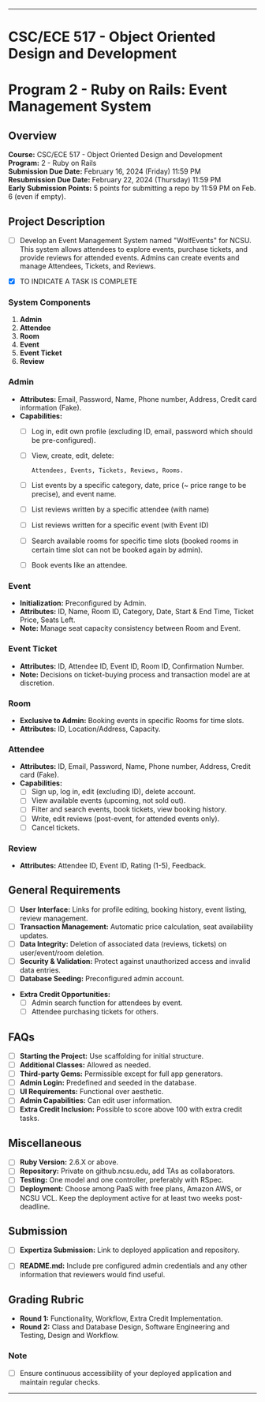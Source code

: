 
---

# CSC/ECE 517 - Object Oriented Design and Development
# Program 2 - Ruby on Rails: Event Management System

## Overview

**Course:** CSC/ECE 517 - Object Oriented Design and Development  
**Program:** 2 - Ruby on Rails   
**Submission Due Date:** February 16, 2024 (Friday) 11:59 PM  
**Resubmission Due Date:** February 22, 2024 (Thursday) 11:59 PM  
**Early Submission Points:** 5 points for submitting a repo by 11:59 PM on Feb. 6 (even if empty).

## Project Description

- [ ] Develop an Event Management System named "WolfEvents" for NCSU. This system allows attendees to explore events, purchase tickets, and provide reviews for attended events. Admins can create events and manage Attendees, Tickets, and Reviews.



- [X] TO INDICATE A TASK IS COMPLETE
### System Components

1. **Admin**
2. **Attendee**
3. **Room**
4. **Event**
5. **Event Ticket**
6. **Review**

### Admin

- **Attributes:** Email, Password, Name, Phone number, Address, Credit card information (Fake).
- **Capabilities:**
  - [ ] Log in, edit own profile (excluding ID, email, password which should be pre-configured).
  - [ ] View, create, edit, delete:

        Attendees, Events, Tickets, Reviews, Rooms.
  - [ ] List events by a specific category, date, price (~ price range to be precise), and event name.
  - [ ] List reviews written by a specific attendee (with name)
  - [ ] List reviews written for a specific event (with Event ID)

  - [ ] Search available rooms for specific time slots (booked rooms in certain time slot can not be booked again by admin).
  - [ ] Book events like an attendee.

### Event

- **Initialization:** Preconfigured by Admin.
- **Attributes:** ID, Name, Room ID, Category, Date, Start & End Time, Ticket Price, Seats Left.
- **Note:** Manage seat capacity consistency between Room and Event.

### Event Ticket

- **Attributes:** ID, Attendee ID, Event ID, Room ID, Confirmation Number.
- **Note:** Decisions on ticket-buying process and transaction model are at discretion.

### Room

- **Exclusive to Admin:** Booking events in specific Rooms for time slots.
- **Attributes:** ID, Location/Address, Capacity.

### Attendee

- **Attributes:** ID, Email, Password, Name, Phone number, Address, Credit card (Fake).
- **Capabilities:**
  - [ ] Sign up, log in, edit (excluding ID), delete account.
  - [ ] View available events (upcoming, not sold out).
  - [ ] Filter and search events, book tickets, view booking history.
  - [ ] Write, edit reviews (post-event, for attended events only).
  - [ ] Cancel tickets.

### Review

- **Attributes:** Attendee ID, Event ID, Rating (1-5), Feedback.

## General Requirements

- [ ] **User Interface:** Links for profile editing, booking history, event listing, review management.
- [ ] **Transaction Management:** Automatic price calculation, seat availability updates.
- [ ] **Data Integrity:** Deletion of associated data (reviews, tickets) on user/event/room deletion.
- [ ] **Security & Validation:** Protect against unauthorized access and invalid data entries.
- [ ] **Database Seeding:** Preconfigured admin account.
- **Extra Credit Opportunities:**
  - [ ] Admin search function for attendees by event.
  - [ ] Attendee purchasing tickets for others.

## FAQs

- [ ] **Starting the Project:** Use scaffolding for initial structure.
- [ ] **Additional Classes:** Allowed as needed.
- [ ] **Third-party Gems:** Permissible except for full app generators.
- [ ] **Admin Login:** Predefined and seeded in the database.
- [ ] **UI Requirements:** Functional over aesthetic.
- [ ] **Admin Capabilities:** Can edit user information.
- [ ] **Extra Credit Inclusion:** Possible to score above 100 with extra credit tasks.

## Miscellaneous

- [ ] **Ruby Version:** 2.6.X or above.
- [ ] **Repository:** Private on github.ncsu.edu, add TAs as collaborators.
- [ ] **Testing:** One model and one controller, preferably with RSpec.
- [ ] **Deployment:** Choose among PaaS with free plans, Amazon AWS, or NCSU VCL. Keep the deployment active for at least two weeks post-deadline.

## Submission

- [ ] **Expertiza Submission:** Link to deployed application and repository.
- [ ] **README.md:** Include pre configured admin credentials and any other information that reviewers would find useful.


## Grading Rubric

- **Round 1:** Functionality, Workflow, Extra Credit Implementation.
- **Round 2:** Class and Database Design, Software Engineering and Testing, Design and Workflow.

### Note

- [ ] Ensure continuous accessibility of your deployed application and maintain regular checks.

---
